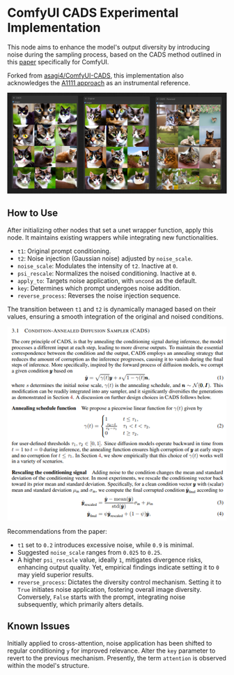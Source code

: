 # ComfyUI CADS Experimental Implementation

This node aims to enhance the model's output diversity by introducing noise during the sampling process, based on the CADS method outlined in this [paper](https://arxiv.org/abs/2310.17347) specifically for ComfyUI.

Forked from [asagi4/ComfyUI-CADS](https://github.com/asagi4/ComfyUI-CADS), this implementation also acknowledges the [A1111 approach](https://github.com/v0xie/sd-webui-cads/tree/main) as an instrumental reference.

![Screenshot](screenshot.png)

## How to Use

After initializing other nodes that set a unet wrapper function, apply this node. It maintains existing wrappers while integrating new functionalities.

- `t1`: Original prompt conditioning.
- `t2`: Noise injection (Gaussian noise) adjusted by `noise_scale`.
- `noise_scale`: Modulates the intensity of `t2`. Inactive at `0`.
- `psi_rescale`: Normalizes the noised conditioning. Inactive at `0`.
- `apply_to`: Targets noise application, with `uncond` as the default.
- `key`: Determines which prompt undergoes noise addition.
- `reverse_process`: Reverses the noise injection sequence.

The transition between `t1` and `t2` is dynamically managed based on their values, ensuring a smooth integration of the original and noised conditions.

![Theory](theory.png)

Recommendations from the paper:
- `t1` set to `0.2` introduces excessive noise, while `0.9` is minimal.
- Suggested `noise_scale` ranges from `0.025` to `0.25`.
- A higher `psi_rescale` value, ideally `1`, mitigates divergence risks, enhancing output quality. Yet, empirical findings indicate setting it to `0` may yield superior results.
- `reverse_process`: Dictates the diversity control mechanism. Setting it to `True` initiates noise application, fostering overall image diversity. Conversely, `False` starts with the prompt, integrating noise subsequently, which primarily alters details.


## Known Issues

Initially applied to cross-attention, noise application has been shifted to regular conditioning `y` for improved relevance. Alter the `key` parameter to revert to the previous mechanism. Presently, the term `attention` is observed within the model's structure.

